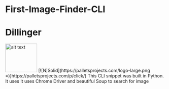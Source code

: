 # First-Image-Finder-CLI
# Dillinger
<img src="https://palletsprojects.com/logo-large.png" alt="alt text" width="100" height="90">
[![N|Solid](https://palletsprojects.com/logo-large.png =)]https://palletsprojects.com/p/click/)
This CLI snippet was built in Python. 
It uses 
It uses Chrome Driver and beautiful Soup to search for image
